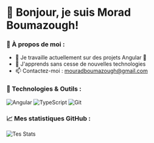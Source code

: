 # 👋 Bonjour, je suis  Morad Boumazough!

### 🌟 À propos de moi :
- 🔭 Je travaille actuellement sur des projets Angular 🚀
- 🌱 J'apprends sans cesse de nouvelles technologies
- 📫 Contactez-moi : mouradboumazough@gmail.com

### 🚀 Technologies & Outils :
![Angular](https://img.shields.io/badge/Angular-DD0031?style=for-the-badge&logo=angular&logoColor=white)
![TypeScript](https://img.shields.io/badge/TypeScript-007ACC?style=for-the-badge&logo=typescript&logoColor=white)
![Git](https://img.shields.io/badge/Git-F05032?style=for-the-badge&logo=git&logoColor=white)

### 📈 Mes statistiques GitHub :
![Tes Stats](https://github-readme-stats.vercel.app/api?username=TonUsername&show_icons=true&theme=radical)
